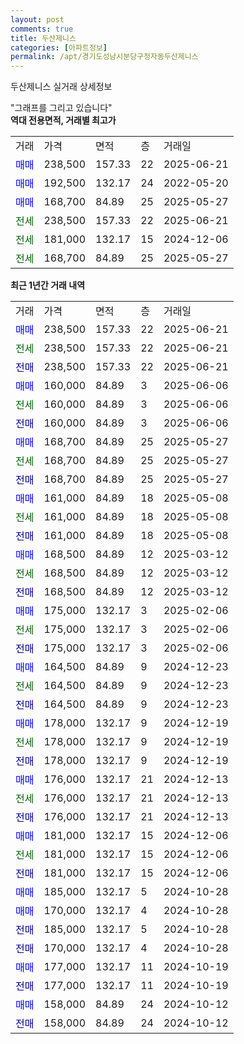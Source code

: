 ```yaml
---
layout: post
comments: true
title: 두산제니스
categories: [아파트정보]
permalink: /apt/경기도성남시분당구정자동두산제니스
---
```


두산제니스 실거래 상세정보

<script type="text/javascript">
  google.charts.load('current', {'packages':['line', 'corechart']});
  google.charts.setOnLoadCallback(drawChart);

  function drawChart() {
    var data = new google.visualization.DataTable();
    data.addColumn('date', '거래일');
    data.addColumn('number', "매매");
    data.addColumn('number', "전세");
    data.addColumn('number', "전매");

    data.addRows([[new Date(Date.parse("2025-06-21")), 238500, null, null], [new Date(Date.parse("2025-06-21")), null, 238500, null], [new Date(Date.parse("2025-06-21")), null, null, 238500], [new Date(Date.parse("2025-06-06")), 160000, null, null], [new Date(Date.parse("2025-06-06")), null, 160000, null], [new Date(Date.parse("2025-06-06")), null, null, 160000], [new Date(Date.parse("2025-05-27")), 168700, null, null], [new Date(Date.parse("2025-05-27")), null, 168700, null], [new Date(Date.parse("2025-05-27")), null, null, 168700], [new Date(Date.parse("2025-05-08")), 161000, null, null], [new Date(Date.parse("2025-05-08")), null, 161000, null], [new Date(Date.parse("2025-05-08")), null, null, 161000], [new Date(Date.parse("2025-03-12")), 168500, null, null], [new Date(Date.parse("2025-03-12")), null, 168500, null], [new Date(Date.parse("2025-03-12")), null, null, 168500], [new Date(Date.parse("2025-02-06")), 175000, null, null], [new Date(Date.parse("2025-02-06")), null, 175000, null], [new Date(Date.parse("2025-02-06")), null, null, 175000], [new Date(Date.parse("2024-12-23")), 164500, null, null], [new Date(Date.parse("2024-12-23")), null, 164500, null], [new Date(Date.parse("2024-12-23")), null, null, 164500], [new Date(Date.parse("2024-12-19")), 178000, null, null], [new Date(Date.parse("2024-12-19")), null, 178000, null], [new Date(Date.parse("2024-12-19")), null, null, 178000], [new Date(Date.parse("2024-12-13")), 176000, null, null], [new Date(Date.parse("2024-12-13")), null, 176000, null], [new Date(Date.parse("2024-12-13")), null, null, 176000], [new Date(Date.parse("2024-12-06")), 181000, null, null], [new Date(Date.parse("2024-12-06")), null, 181000, null], [new Date(Date.parse("2024-12-06")), null, null, 181000], [new Date(Date.parse("2024-10-28")), 185000, null, null], [new Date(Date.parse("2024-10-28")), 170000, null, null], [new Date(Date.parse("2024-10-28")), null, null, 185000], [new Date(Date.parse("2024-10-28")), null, null, 170000], [new Date(Date.parse("2024-10-19")), 177000, null, null], [new Date(Date.parse("2024-10-19")), null, null, 177000], [new Date(Date.parse("2024-10-12")), 158000, null, null], [new Date(Date.parse("2024-10-12")), null, null, 158000]]);

    var options = {
      hAxis: {
        format: 'yyyy/MM/dd'
      },    
      lineWidth: 0,
      pointsVisible: true,    
      title: '최근 1년간 유형별 실거래가 분포',
      legend: { position: 'bottom' }
    };

    var formatter = new google.visualization.NumberFormat({pattern:'###,###'} );
    formatter.format(data, 1);
    formatter.format(data, 2);
    
    setTimeout(function() {
        var chart = new google.visualization.LineChart(document.getElementById('columnchart_material'));
        chart.draw(data, (options));
        document.getElementById('loading').style.display = 'none';
    }, 200);
  }
</script>


<div id="loading" style="z-index:20; display: block; margin-left: 0px">"그래프를 그리고 있습니다"</div>
<div id="columnchart_material" style="width: 95%; margin-left: 0px; display: block"></div>
<!-- contents start -->
<b>역대 전용면적, 거래별 최고가</b>
<table class="sortable">
    <tr>
      <td>거래</td>
      <td>가격</td>
      <td>면적</td>
      <td>층</td>
      <td>거래일</td>
    </tr>
        <tr>
          <td><a style="color: blue">매매</a></td>
          <td>238,500</td>
          <td>157.33</td>
          <td>22</td>
          <td>2025-06-21</td>
        </tr>            <tr>
          <td><a style="color: blue">매매</a></td>
          <td>192,500</td>
          <td>132.17</td>
          <td>24</td>
          <td>2022-05-20</td>
        </tr>            <tr>
          <td><a style="color: blue">매매</a></td>
          <td>168,700</td>
          <td>84.89</td>
          <td>25</td>
          <td>2025-05-27</td>
        </tr>        
        <tr>
              <td><a style="color: darkgreen">전세</a></td>
              <td>238,500</td>
              <td>157.33</td>
              <td>22</td>
              <td>2025-06-21</td>
            </tr>            <tr>
              <td><a style="color: darkgreen">전세</a></td>
              <td>181,000</td>
              <td>132.17</td>
              <td>15</td>
              <td>2024-12-06</td>
            </tr>            <tr>
              <td><a style="color: darkgreen">전세</a></td>
              <td>168,700</td>
              <td>84.89</td>
              <td>25</td>
              <td>2025-05-27</td>
            </tr>        
    
</table>

<b>최근 1년간 거래 내역</b>

<table class="sortable">
    <tr>
      <td>거래</td>
      <td>가격</td>
      <td>면적</td>
      <td>층</td>
      <td>거래일</td>
    </tr>
    <tr>
      <td><a style="color: blue">매매</a></td>
      <td>238,500</td>
      <td>157.33</td>
      <td>22</td>
      <td>2025-06-21</td>
    </tr>          <tr>
      <td><a style="color: darkgreen">전세</a></td>
      <td>238,500</td>
      <td>157.33</td>
      <td>22</td>
      <td>2025-06-21</td>
    </tr>          <tr>
      <td><a style="color: darkblue">전매</a></td>
      <td>238,500</td>
      <td>157.33</td>
      <td>22</td>
      <td>2025-06-21</td>
    </tr>          <tr>
      <td><a style="color: blue">매매</a></td>
      <td>160,000</td>
      <td>84.89</td>
      <td>3</td>
      <td>2025-06-06</td>
    </tr>          <tr>
      <td><a style="color: darkgreen">전세</a></td>
      <td>160,000</td>
      <td>84.89</td>
      <td>3</td>
      <td>2025-06-06</td>
    </tr>          <tr>
      <td><a style="color: darkblue">전매</a></td>
      <td>160,000</td>
      <td>84.89</td>
      <td>3</td>
      <td>2025-06-06</td>
    </tr>          <tr>
      <td><a style="color: blue">매매</a></td>
      <td>168,700</td>
      <td>84.89</td>
      <td>25</td>
      <td>2025-05-27</td>
    </tr>          <tr>
      <td><a style="color: darkgreen">전세</a></td>
      <td>168,700</td>
      <td>84.89</td>
      <td>25</td>
      <td>2025-05-27</td>
    </tr>          <tr>
      <td><a style="color: darkblue">전매</a></td>
      <td>168,700</td>
      <td>84.89</td>
      <td>25</td>
      <td>2025-05-27</td>
    </tr>          <tr>
      <td><a style="color: blue">매매</a></td>
      <td>161,000</td>
      <td>84.89</td>
      <td>18</td>
      <td>2025-05-08</td>
    </tr>          <tr>
      <td><a style="color: darkgreen">전세</a></td>
      <td>161,000</td>
      <td>84.89</td>
      <td>18</td>
      <td>2025-05-08</td>
    </tr>          <tr>
      <td><a style="color: darkblue">전매</a></td>
      <td>161,000</td>
      <td>84.89</td>
      <td>18</td>
      <td>2025-05-08</td>
    </tr>          <tr>
      <td><a style="color: blue">매매</a></td>
      <td>168,500</td>
      <td>84.89</td>
      <td>12</td>
      <td>2025-03-12</td>
    </tr>          <tr>
      <td><a style="color: darkgreen">전세</a></td>
      <td>168,500</td>
      <td>84.89</td>
      <td>12</td>
      <td>2025-03-12</td>
    </tr>          <tr>
      <td><a style="color: darkblue">전매</a></td>
      <td>168,500</td>
      <td>84.89</td>
      <td>12</td>
      <td>2025-03-12</td>
    </tr>          <tr>
      <td><a style="color: blue">매매</a></td>
      <td>175,000</td>
      <td>132.17</td>
      <td>3</td>
      <td>2025-02-06</td>
    </tr>          <tr>
      <td><a style="color: darkgreen">전세</a></td>
      <td>175,000</td>
      <td>132.17</td>
      <td>3</td>
      <td>2025-02-06</td>
    </tr>          <tr>
      <td><a style="color: darkblue">전매</a></td>
      <td>175,000</td>
      <td>132.17</td>
      <td>3</td>
      <td>2025-02-06</td>
    </tr>          <tr>
      <td><a style="color: blue">매매</a></td>
      <td>164,500</td>
      <td>84.89</td>
      <td>9</td>
      <td>2024-12-23</td>
    </tr>          <tr>
      <td><a style="color: darkgreen">전세</a></td>
      <td>164,500</td>
      <td>84.89</td>
      <td>9</td>
      <td>2024-12-23</td>
    </tr>          <tr>
      <td><a style="color: darkblue">전매</a></td>
      <td>164,500</td>
      <td>84.89</td>
      <td>9</td>
      <td>2024-12-23</td>
    </tr>          <tr>
      <td><a style="color: blue">매매</a></td>
      <td>178,000</td>
      <td>132.17</td>
      <td>9</td>
      <td>2024-12-19</td>
    </tr>          <tr>
      <td><a style="color: darkgreen">전세</a></td>
      <td>178,000</td>
      <td>132.17</td>
      <td>9</td>
      <td>2024-12-19</td>
    </tr>          <tr>
      <td><a style="color: darkblue">전매</a></td>
      <td>178,000</td>
      <td>132.17</td>
      <td>9</td>
      <td>2024-12-19</td>
    </tr>          <tr>
      <td><a style="color: blue">매매</a></td>
      <td>176,000</td>
      <td>132.17</td>
      <td>21</td>
      <td>2024-12-13</td>
    </tr>          <tr>
      <td><a style="color: darkgreen">전세</a></td>
      <td>176,000</td>
      <td>132.17</td>
      <td>21</td>
      <td>2024-12-13</td>
    </tr>          <tr>
      <td><a style="color: darkblue">전매</a></td>
      <td>176,000</td>
      <td>132.17</td>
      <td>21</td>
      <td>2024-12-13</td>
    </tr>          <tr>
      <td><a style="color: blue">매매</a></td>
      <td>181,000</td>
      <td>132.17</td>
      <td>15</td>
      <td>2024-12-06</td>
    </tr>          <tr>
      <td><a style="color: darkgreen">전세</a></td>
      <td>181,000</td>
      <td>132.17</td>
      <td>15</td>
      <td>2024-12-06</td>
    </tr>          <tr>
      <td><a style="color: darkblue">전매</a></td>
      <td>181,000</td>
      <td>132.17</td>
      <td>15</td>
      <td>2024-12-06</td>
    </tr>          <tr>
      <td><a style="color: blue">매매</a></td>
      <td>185,000</td>
      <td>132.17</td>
      <td>5</td>
      <td>2024-10-28</td>
    </tr>          <tr>
      <td><a style="color: blue">매매</a></td>
      <td>170,000</td>
      <td>132.17</td>
      <td>4</td>
      <td>2024-10-28</td>
    </tr>          <tr>
      <td><a style="color: darkblue">전매</a></td>
      <td>185,000</td>
      <td>132.17</td>
      <td>5</td>
      <td>2024-10-28</td>
    </tr>          <tr>
      <td><a style="color: darkblue">전매</a></td>
      <td>170,000</td>
      <td>132.17</td>
      <td>4</td>
      <td>2024-10-28</td>
    </tr>          <tr>
      <td><a style="color: blue">매매</a></td>
      <td>177,000</td>
      <td>132.17</td>
      <td>11</td>
      <td>2024-10-19</td>
    </tr>          <tr>
      <td><a style="color: darkblue">전매</a></td>
      <td>177,000</td>
      <td>132.17</td>
      <td>11</td>
      <td>2024-10-19</td>
    </tr>          <tr>
      <td><a style="color: blue">매매</a></td>
      <td>158,000</td>
      <td>84.89</td>
      <td>24</td>
      <td>2024-10-12</td>
    </tr>          <tr>
      <td><a style="color: darkblue">전매</a></td>
      <td>158,000</td>
      <td>84.89</td>
      <td>24</td>
      <td>2024-10-12</td>
    </tr>      </table>
<!-- contents end -->    

